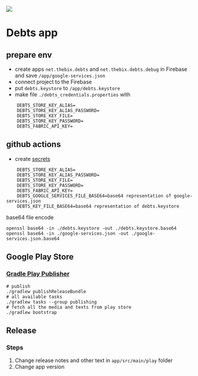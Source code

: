 ![](https://github.com/thebix/debts/workflows/Android%20CI/badge.svg)

# Debts app

## prepare env
- create apps `net.thebix.debts` and `net.thebix.debts.debug` in Firebase and save `/app/google-services.json`
- connect project to the Firebase
- put `debts.keystore` to `/app/debts.keystore`
- make file `./debts_credentials.properties` with 

```
    DEBTS_STORE_KEY_ALIAS=
    DEBTS_STORE_KEY_ALIAS_PASSWORD=
    DEBTS_STORE_KEY_FILE=
    DEBTS_STORE_KEY_PASSWORD=
    DEBTS_FABRIC_API_KEY=
```

## github actions
- create [secrets](https://github.com/thebix/debts/settings/secrets/)
```
    DEBTS_STORE_KEY_ALIAS=
    DEBTS_STORE_KEY_ALIAS_PASSWORD=
    DEBTS_STORE_KEY_FILE=
    DEBTS_STORE_KEY_PASSWORD=
    DEBTS_FABRIC_API_KEY=
    DEBTS_GOOGLE_SERVICES_FILE_BASE64=base64 representation of google-services.json
    DEBTS_KEY_FILE_BASE64=base64 representation of debts.keystore
```

base64 file encode
```
openssl base64 -in ./debts.keystore -out ./debts.keystore.base64
openssl base64 -in ./google-services.json -out ./google-services.json.base64
```

## Google Play Store
### [Gradle Play Publisher ](https://github.com/Triple-T/gradle-play-publisher)
```shell script
# publish
./gradlew publishReleaseBundle
# all available tasks
./gradlew tasks --group publishing
# fetch all the media and texts from play store
./gradlew bootstrap
```

## Release
### Steps
1. Change release notes and other text in `app/src/main/play` folder
1. Change app version
